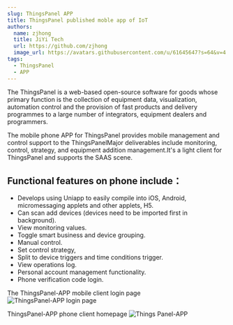 ```yaml
---
slug: ThingsPanel APP
title: ThingsPanel published moble app of IoT
authors:
  name: zjhong
  title: JiYi Tech
  url: https://github.com/zjhong
  image_url: https://avatars.githubusercontent.com/u/61645647?s=64&v=4
tags:
  - ThingsPanel
  - APP
---
```


The ThingsPanel is a web-based open-source software for goods whose primary function is the collection of equipment data, visualization, automation control and the provision of fast products and delivery programmes to a large number of integrators, equipment dealers and programmers.

The mobile phone APP for ThingsPanel provides mobile management and control support to the ThingsPanelMajor deliverables include monitoring, control, strategy, and equipment addition management.It's a light client for ThingsPanel and supports the SAAS scene.

## Functional features on phone include：

 - Develops using Uniapp to easily compile into iOS, Android, micromessaging applets and other applets, H5.
 - Can scan add devices (devices need to be imported first in background).
 - View monitoring values.
 - Toggle smart business and device grouping.
 - Manual control.
 - Set control strategy,
 - Split to device triggers and time conditions trigger.
 - View operations log.
 - Personal account management functionality.
 - Phone verification code login.

The ThingsPanel-APP mobile client login page ![ThingsPanel-APP login page](/img/thingspanel-app-login.webp)


ThingsPanel-APP phone client homepage ![Things Panel-APP](/img/thingspanel-app-home.webp)
